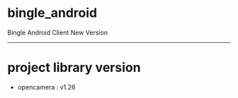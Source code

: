 # bingle_android
Bingle Android Client New Version

---
# project library version
- opencamera : v1.26